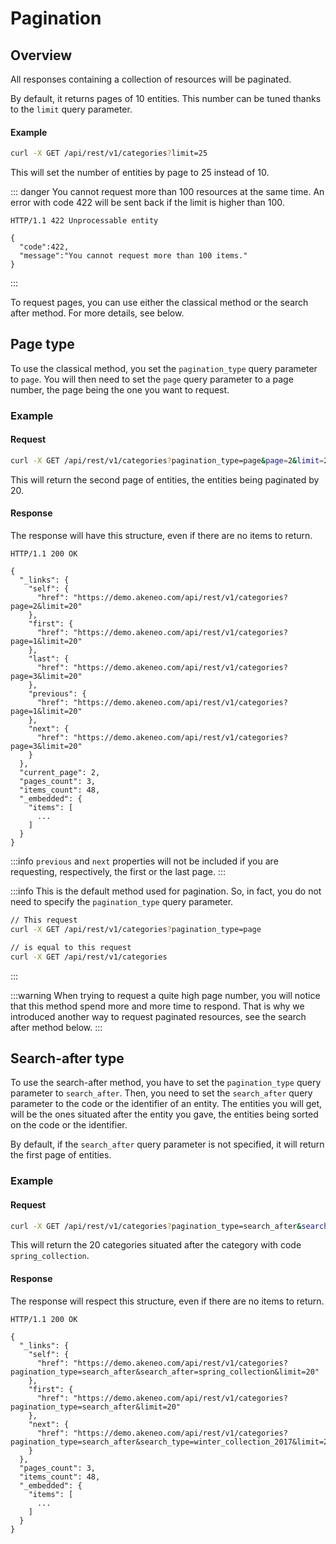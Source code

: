 # Pagination

## Overview

All responses containing a collection of resources will be paginated.

By default, it returns pages of 10 entities. This number can be tuned thanks to the `limit` query parameter.

#### Example
``` bash
curl -X GET /api/rest/v1/categories?limit=25
```

This will set the number of entities by page to 25 instead of 10.

::: danger
You cannot request more than 100 resources at the same time.
An error with code 422 will be sent back if the limit is higher than 100.
```http
HTTP/1.1 422 Unprocessable entity

{ 
  "code":422, 
  "message":"You cannot request more than 100 items." 
}
```
:::

To request pages, you can use either the classical method or the search after method. For more details, see below.

## Page type

To use the classical method, you set the `pagination_type` query parameter to `page`. You will then need to set the `page` query parameter to a page number, the page being the one you want to request.

### Example
#### Request
``` bash
curl -X GET /api/rest/v1/categories?pagination_type=page&page=2&limit=20
```

This will return the second page of entities, the entities being paginated by 20.

#### Response
The response will have this structure, even if there are no items to return.

```http
HTTP/1.1 200 OK

{
  "_links": {
    "self": {
      "href": "https://demo.akeneo.com/api/rest/v1/categories?page=2&limit=20"
    },
    "first": {
      "href": "https://demo.akeneo.com/api/rest/v1/categories?page=1&limit=20"
    },
    "last": {
      "href": "https://demo.akeneo.com/api/rest/v1/categories?page=3&limit=20"
    },
    "previous": {
      "href": "https://demo.akeneo.com/api/rest/v1/categories?page=1&limit=20"
    },
    "next": {
      "href": "https://demo.akeneo.com/api/rest/v1/categories?page=3&limit=20"
    }
  },
  "current_page": 2,
  "pages_count": 3,
  "items_count": 48,
  "_embedded": {
    "items": [
      ...
    ]
  }
}
```

:::info
`previous` and `next` properties will not be included if you are requesting, respectively, the first or the last page.
:::

:::info
This is the default method used for pagination. So, in fact, you do not need to specify the `pagination_type` query parameter.
``` bash
// This request
curl -X GET /api/rest/v1/categories?pagination_type=page

// is equal to this request
curl -X GET /api/rest/v1/categories
```
:::

:::warning
When trying to request a quite high page number, you will notice that this method spend more and more time to respond. That is why we introduced another way to request paginated resources, see the search after method below.
:::

## Search-after type
To use the search-after method, you have to set the `pagination_type` query parameter to `search_after`. Then, you need to set the `search_after` query parameter to the code or the identifier of an entity. The entities you will get, will be the ones situated after the entity you gave, the entities being sorted on the code or the identifier.

By default, if the `search_after` query parameter is not specified, it will return the first page of entities.

### Example
#### Request
``` bash
curl -X GET /api/rest/v1/categories?pagination_type=search_after&search_after=spring_collection&limit=20
```

This will return the 20 categories situated after the category with code `spring_collection`.

#### Response
The response will respect this structure, even if there are no items to return.

```http
HTTP/1.1 200 OK

{
  "_links": {
    "self": {
      "href": "https://demo.akeneo.com/api/rest/v1/categories?pagination_type=search_after&search_after=spring_collection&limit=20"
    },
    "first": {
      "href": "https://demo.akeneo.com/api/rest/v1/categories?pagination_type=search_after&limit=20"
    },
    "next": {
      "href": "https://demo.akeneo.com/api/rest/v1/categories?pagination_type=search_after&search_type=winter_collection_2017&limit=20"
    }
  },
  "pages_count": 3,
  "items_count": 48,
  "_embedded": {
    "items": [
      ...
    ]
  }
}
```